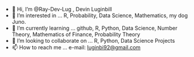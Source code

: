 - 👋 Hi, I’m @Ray-Dev-Lug , Devin Luginbill
- 👀 I’m interested in ... R, Probability, Data Science, Mathematics, my dog Juno.
- 🌱 I’m currently learning ... github, R, Python, Data Science, Number Theory, Mathematics of Finance, Probability Theory
- 💞️ I’m looking to collaborate on ... R, Python, Data Science Projects
- 📫 How to reach me ... e-mail: luginbi92@gmail.com

<!---
Ray-Dev-Lug/Ray-Dev-Lug is a ✨ special ✨ repository because its `README.md` (this file) appears on your GitHub profile.
You can click the Preview link to take a look at your changes.
--->
